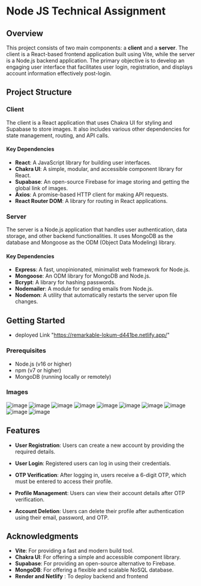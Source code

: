 # Node JS Technical Assignment

## Overview

This project consists of two main components: a **client** and a **server**. The client is a React-based frontend application built using Vite, while the server is a Node.js backend application. The primary objective is to develop an engaging user interface that facilitates user login, registration, and displays account information effectively post-login.

## Project Structure

### Client

The client is a React application that uses Chakra UI for styling and Supabase to store images. It also includes various other dependencies for state management, routing, and API calls.

#### Key Dependencies

- **React**: A JavaScript library for building user interfaces.
- **Chakra UI**: A simple, modular, and accessible component library for React.
- **Supabase**: An open-source Firebase for image storing and getting the global link of images.
- **Axios**: A promise-based HTTP client for making API requests.
- **React Router DOM**: A library for routing in React applications.



### Server

The server is a Node.js application that handles user authentication, data storage, and other backend functionalities. It uses MongoDB as the database and Mongoose as the ODM (Object Data Modeling) library.

#### Key Dependencies

- **Express**: A fast, unopinionated, minimalist web framework for Node.js.
- **Mongoose**: An ODM library for MongoDB and Node.js.
- **Bcrypt**: A library for hashing passwords.
- **Nodemailer**: A module for sending emails from Node.js.
- **Nodemon**: A utility that automatically restarts the server upon file changes.

## Getting Started
- deployed Link "https://remarkable-lokum-d441be.netlify.app/"

### Prerequisites

- Node.js (v16 or higher)
- npm (v7 or higher)
- MongoDB (running locally or remotely)

### Images 
![image](https://github.com/user-attachments/assets/d304c80b-a0a3-4876-970a-6304201ccf53)
![image](https://github.com/user-attachments/assets/2f61a075-43fd-4345-9995-f2b21a76a2d5)
![image](https://github.com/user-attachments/assets/8f0e2c2a-d366-4b36-b07b-05d5e16fa2b0)
![image](https://github.com/user-attachments/assets/e2081bd0-814a-407b-a593-1d7c57fbcd6a)
![image](https://github.com/user-attachments/assets/0b3d99a4-6431-412d-b4fd-d6a10550acdd)
![image](https://github.com/user-attachments/assets/7033ca10-c547-4196-b921-ecb5cf7a7ebb)
![image](https://github.com/user-attachments/assets/aef24bab-d03f-4052-a2e8-162a6761a52d)
![image](https://github.com/user-attachments/assets/ffce8b40-afad-4c25-8b26-5b66353a81a9)
![image](https://github.com/user-attachments/assets/24c30caf-4211-4cc8-a0e6-5c630dca210b)
![image](https://github.com/user-attachments/assets/25d26037-cc7e-4506-a448-277e9d0af9e2)









## Features

- **User Registration**: Users can create a new account by providing the required details.

- **User Login**: Registered users can log in using their credentials.

- **OTP Verification**: After logging in, users receive a 6-digit OTP, which must be entered to access their profile.

- **Profile Management**: Users can view their account details after OTP verification.

- **Account Deletion**: Users can delete their profile after authentication using their email, password, and OTP.


## Acknowledgments

- **Vite**: For providing a fast and modern build tool.
- **Chakra UI**: For offering a simple and accessible component library.
- **Supabase**: For providing an open-source alternative to Firebase.
- **MongoDB**: For offering a flexible and scalable NoSQL database.
-  **Render and Netlify** :  To deploy backend and frontend
